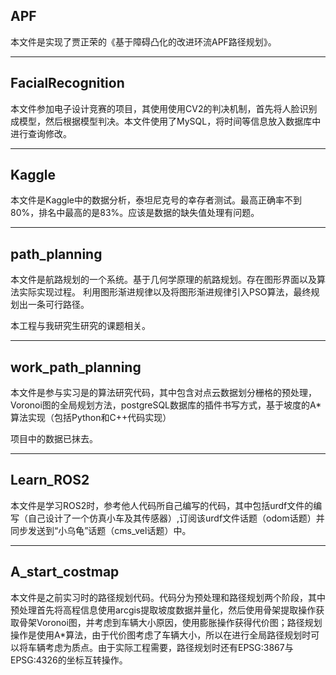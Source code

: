 ## APF
本文件是实现了贾正荣的《基于障碍凸化的改进环流APF路径规划》。
___

## FacialRecognition
本文件参加电子设计竞赛的项目，其使用使用CV2的判决机制，首先将人脸识别成模型，然后根据模型判决。本文件使用了MySQL，将时间等信息放入数据库中进行查询修改。
___

## Kaggle
本文件是Kaggle中的数据分析，泰坦尼克号的幸存者测试。最高正确率不到80%，排名中最高的是83%。应该是数据的缺失值处理有问题。
___

## path_planning
本文件是航路规划的一个系统。基于几何学原理的航路规划。存在图形界面以及算法实际实现过程。
利用图形渐进规律以及将图形渐进规律引入PSO算法，最终规划出一条可行路径。

本工程与我研究生研究的课题相关。
___

## work_path_planning

本文件是参与实习是的算法研究代码，其中包含对点云数据划分栅格的预处理，Voronoi图的全局规划方法，postgreSQL数据库的插件书写方式，基于坡度的A*算法实现（包括Python和C++代码实现）

项目中的数据已抹去。
___


## Learn_ROS2

本文件是学习ROS2时，参考他人代码所自己编写的代码，其中包括urdf文件的编写（自己设计了一个仿真小车及其传感器）,订阅该urdf文件话题（odom话题）并同步发送到“小乌龟”话题（cms_vel话题）中。

___

## A_start_costmap

本文件是之前实习时的路径规划代码。代码分为预处理和路径规划两个阶段，其中预处理首先将高程信息使用arcgis提取坡度数据并量化，然后使用骨架提取操作获取骨架Voronoi图，并考虑到车辆大小原因，使用膨胀操作获得代价图；路径规划操作是使用A*算法，由于代价图考虑了车辆大小，所以在进行全局路径规划时可以将车辆考虑为质点。由于实际工程需要，路径规划时还有EPSG:3867与EPSG:4326的坐标互转操作。